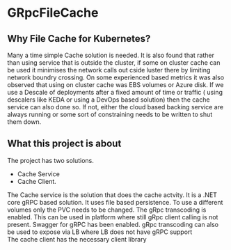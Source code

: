 # GRpcFileCache
 Why File Cache for Kubernetes?
 ------------------------------
Many a time simple Cache solution is needed. It is also found that rather than using service that is outside the cluster, if some on cluster cache can be used it minimises the network calls out cside luster there by limiting network boundry crossing. On some experienced based metrics it was also observed that using on cluster cache was EBS volumes or Azure disk. If we use a Descale of deployments after a fixed amount of time or traffic ( using descalers like KEDA or using a DevOps based solution) then the cache service can also done so. If not, either the cloud based backing service are always running or some sort of constraining needs to be written to shut them down.

What this project is about
---------------------------
The project has two solutions.<br/>
* Cache Service
* Cache Client.

<p> The Cache service is the solution that does the cache actvity. It is a .NET core gRPC based solution. It uses file based persistence.  To use a different volumes only the PVC needs to be changed. The gRpc transcoding is enabled. This can be used in platform where still gRpc client calling is not present. Swagger for gRPC has been enabled. gRpc transcoding can also be used to expose via LB where LB does not have gRPC support <br>
The cache client has the necessary client library <br>
